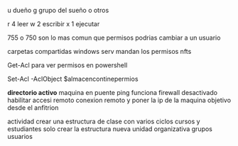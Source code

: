 u    dueño
g   grupo del sueño
o    otros

r 4     leer
w 2    escribir
x 1      ejecutar

 755 o 750 son lo mas comun
que permisos podrias cambiar a un usuario

carpetas compartidas windows serv
mandan los permisos nfts

Get-Acl
para ver permisos en powershell


Set-Acl -AclObject $almacencontinepermios


**directorio activo**
maquina en puente
ping funciona
firewall desactivado
habilitar accesi remoto
conexion remoto y poner la ip de la maquina objetivo  desde el anfitrion



actividad
crear una estructura de clase con varios ciclos cursos y estudiantes solo crear la estructura
nueva unidad organizativa
grupos usuarios